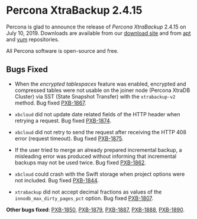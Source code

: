 # Percona XtraBackup 2.4.15

Percona is glad to announce the release of *Percona XtraBackup* 2.4.15 on
July 10, 2019. Downloads are available from our [download site](http://www.percona.com/downloads/XtraBackup/Percona-XtraBackup-2.4.15/) and
from [apt](../../installation/apt_repo.md#apt-repo) and [yum](../../installation/yum_repo.md#yum-repo) repositories.

All Percona software is open-source and free.

## Bugs Fixed

* When the *encrypted tablespaces* feature was enabled, encrypted and compressed
tables were not usable on the joiner node (Percona XtraDB Cluster) via SST
(State Snapshot Transfer) with the `xtrabackup-v2` method. Bug fixed
[PXB-1867](https://jira.percona.com/browse/PXB-1867).

* `xbcloud` did not update date related fields of the HTTP
header when retrying a request. Bug fixed [PXB-1874](https://jira.percona.com/browse/PXB-1874).

* `xbcloud` did not retry to send the request after receiving the HTTP 408
error (request timeout). Bug fixed [PXB-1875](https://jira.percona.com/browse/PXB-1875).

* If the user tried to merge an already prepared incremental backup, a
misleading error was produced without informing that incremental backups may
not be used twice. Bug fixed [PXB-1862](https://jira.percona.com/browse/PXB-1862).

* `xbcloud` could crash with the Swift storage when project options were
not included. Bug fixed [PXB-1844](https://jira.percona.com/browse/PXB-1844).

* `xtrabackup` did not accept decimal fractions as values of the
`innodb_max_dirty_pages_pct` option. Bug fixed [PXB-1807](https://jira.percona.com/browse/PXB-1807).

**Other bugs fixed**:
[PXB-1850](https://jira.percona.com/browse/PXB-1850),
[PXB-1879](https://jira.percona.com/browse/PXB-1879),
[PXB-1887](https://jira.percona.com/browse/PXB-1887),
[PXB-1888](https://jira.percona.com/browse/PXB-1888),
[PXB-1890](https://jira.percona.com/browse/PXB-1890).
